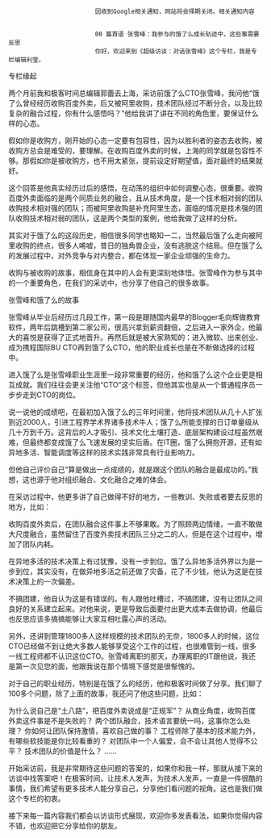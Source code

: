 
                            
                            因收到Google相关通知，网站将会择期关闭。相关通知内容
                            
                            
                            00 篇首语 张雪峰：我参与的饿了么成长轨迹中，这些事需要反思
                            你好，欢迎来到《超级访谈：对话张雪峰》这个专栏，我是专栏编辑利莹。

专栏缘起

两个月前我和极客时间总编辑郭蕾去上海，采访前饿了么CTO张雪峰，我问他“饿了么曾经经历收购百度外卖，后又被阿里收购，技术团队经过不断分合，以及比较复杂的融合过程，你有什么感悟吗？”他给我讲了讲在不同的角色里，要保证什么样的心态。

假如你是收购方，刚开始的心态一定要有包容性，因为以胜利者的姿态去收购，被收购方总会是难受的，要理解。在收购百度外卖的时候，上海的同学就是包容性不够。那假如你是被收购方，也不用太紧张，提前设定好期望值，面对最终的结果就好。

这个回答是他真实经历过后的感悟，在动荡的组织中如何调整心态，很重要。收购百度外卖面临的是两个同质业务的融合，且从技术角度，是一个技术相对弱的团队收购技术相对强的团队；而被阿里收购是补充阿里生态，面临的情况是技术强的团队收购技术相对弱的团队，这是两个类型的案例，他给我做了这样的分析。

其实对于饿了么的这段历史，相信很多同学也略知一二，当然最后饿了么走向被阿里收购的终点，很多人唏嘘，昔日的独角兽企业，没有逃脱这个结局。但在饿了么的发展过程中，对外竞争与对内整合，都在体现一家企业顽强的生命力。

收购与被收购的故事，相信身在其中的人会有更深刻地体悟。张雪峰作为参与其中的一个重要角色，在我们的采访中，也分享了他自己的很多故事。

张雪峰和饿了么的故事

张雪峰从毕业后经历过几段工作，第一段是跟随国内最早的Blogger毛向辉做教育软件，两年后跳槽到第二家公司，很高兴拿到薪资翻倍，之后进入一家外企，他最大的喜悦是获得了正式地晋升。再然后就是被大家熟知的：进入微软、出来创业、成为携程国际BU CTO再到饿了么CTO，他的职业成长也是在不断做选择的过程中。

进入饿了么是张雪峰职业生涯里一段非常重要的经历，他和饿了么这个企业更是相互成就。我们往往会更关注他“CTO”这个标签，但他其实也是从一个普通程序员一步步走到CTO的岗位。

说一说他的成绩吧，在最初加入饿了么的三年时间里，他将技术团队从几十人扩张到近2000人，引进工程界学术界诸多技术牛人；饿了么所能支撑的日订单量级从几十万到千万。这背后的人才吸引、技术文化土壤打造、底层架构建设过程虽然艰难，但最终都变成饿了么飞速发展的坚实后盾。在IT圈，饿了么拥抱开源，还有如异地多活、智能调度等这样的技术实践非常具有行业影响力。

但他自己评价自己“算是做出一点成绩的，就是跟这个团队的融合是最成功的。”我想，这也源于他对组织融合、文化融合之难的体会。

在采访过程中，他更多讲了自己做得不好的地方，一些教训、失败或者要去反思的地方，比如：

收购百度外卖后，在团队融合这件事上不够果敢。为了照顾两边情绪，一直不敢做大尺度融合，虽然留住了百度外卖技术团队三分之二的人，但是在这个过程中，增加了团队内耗。

在异地多活的技术决策上有过犹豫，没有一步到位。饿了么异地多活外界以为是一步到位，其实没有，在做异地多活之前还做了灾备，花了不少钱，他认为这是在技术决策上的一次偏差。

不搞团建，他自认为这是有错误的。有人跟他吐槽过，不搞团建，没有让团队之间良好的关系建立起来。对他来说，更是导致后面要付出更大成本去做协调，他最后也反思应该多搞搞能够让大家互相吐露心声的活动。

另外，还讲到管理1800多人这样规模的技术团队的无奈，1800多人的时候，这位CTO已经做不到让绝大多数人能够享受这个工作的过程，也很难管到一线，很多一线工程师都不认识这位CTO。张雪峰离职的那天，办理离职的IT跟他说，我还是第一次见您的面，他跟我说在那个情境下感觉是很惭愧的。

对于自己的职业经历，特别是在饿了么的经历，他和极客时间做了分享。我们聊了100多个问题，除了上面的故事，我还问了他这些问题，比如：


为什么说自己是“土八路”，把百度外卖说成是“正规军”？
从商业角度，收购百度外卖这件事是不是失败的？
两个团队融合，技术语言要统一吗，这事你怎么处理？
你如何让团队保持激情，喜欢自己做的事？
工程师除了基本的技术能力外，有哪些软技能是你比较看重的？
对团队中一个人偏爱，会不会让其他人觉得不公平？
技术团队的价值是什么？
……


开始采访前，我是非常期待这些问题的答案的，如果你和我一样，那就从接下来的访谈中找答案吧！在极客时间，让技术人发声，为技术人发声，一直是一件很酷的事情，我们希望有更多技术人能分享自己，分享他们看问题的视角。这也是我们做这个专栏的初衷。

接下来每一篇内容我们都会以访谈形式展现，欢迎你多发表看法，如果你觉得内容不错，也欢迎把它分享给你的朋友。

                        
                        
                            
